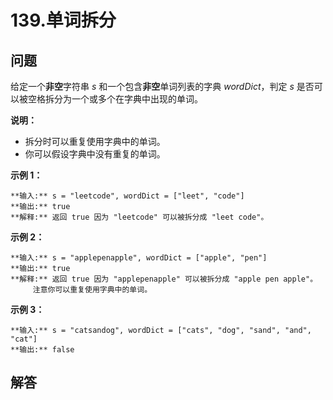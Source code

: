 # 139.单词拆分

## 问题

给定一个**非空**字符串 *s* 和一个包含**非空**单词列表的字典 *wordDict*，判定 *s* 是否可以被空格拆分为一个或多个在字典中出现的单词。

**说明：**

* 拆分时可以重复使用字典中的单词。
* 你可以假设字典中没有重复的单词。

**示例 1：**

```
**输入:** s = "leetcode", wordDict = ["leet", "code"]
**输出:** true
**解释:** 返回 true 因为 "leetcode" 可以被拆分成 "leet code"。

```

**示例 2：**

```
**输入:** s = "applepenapple", wordDict = ["apple", "pen"]
**输出:** true
**解释:** 返回 true 因为 "applepenapple" 可以被拆分成 "apple pen apple"。
     注意你可以重复使用字典中的单词。

```

**示例 3：**

```
**输入:** s = "catsandog", wordDict = ["cats", "dog", "sand", "and", "cat"]
**输出:** false

```



## 解答

